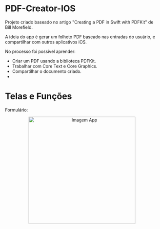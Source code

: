 # PDF-Creator-IOS

Projeto criado baseado no artigo "Creating a PDF in Swift with PDFKit" de Bill Morefield.

A ideia do app é gerar um folheto PDF baseado nas entradas do usuário, e compartilhar com outros aplicativos iOS.

No processo foi possível aprender:
- Criar um PDF usando a biblioteca PDFKit.
- Trabalhar com Core Text e Core Graphics.
- Compartilhar o documento criado.
- 
<h1>Telas e Funções</h1>
Formulário:
<p align="center">
  <img src="https://github.com/Gilbert097/PDF-Creator-IOS/blob/main/Form-ScreenShot.png?raw=true" width="350" title="Imagem App">
</p>
